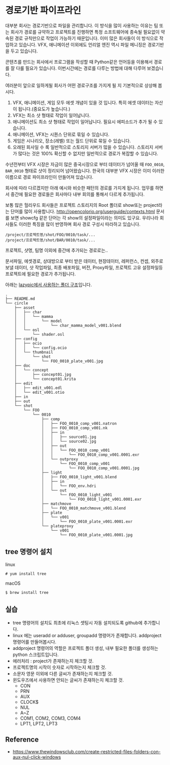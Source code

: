 # 경로기반 파이프라인

대부분 회사는 경로기반으로 파일을 관리합니다.
이 방식을 많이 사용하는 이유는 팀 또는 회사가 경로를 규약하고 프로젝트를 진행하면
특정 소프트웨어에 종속될 필요없이 약속된 경로 규칙만으로 작업이 가능하기 때문입니다.
이미 많은 회사들이 이 방식으로 작업하고 있습니다. VFX, 애니메이션 이외에도 언리얼 엔진 역시 파일 메니징은 경로기반을 두고 있습니다.

콘텐츠를 만드는 회사에서 프로그램을 작성할 때 Python같은 언어등을 이용해서 경로를 잘 다룰 필요가 있습니다. 이번시간에는 경로를 다루는 방법에 대해 다루어 보겠습니다.

여러분이 앞으로 일하게될 회사가 어떤 경로구조를 가지게 될 지 기본적으로 상상해 봅시다.

1. VFX, 애니메이션, 게임 모두 에셋 개념이 있을 것 입니다. 특히 에셋 데이터는 자산이 됩니다.(중요도가 높습니다.)
1. VFX는 최소 샷 형태로 작업이 일어납니다.
1. 애니메이션도 최소 샷 형태로 작업이 일어납니다. 필요시 에피소드가 추가 될 수 있습니다.
1. 애니메이션, VFX는 시퀀스 단위로 묶일 수 있습니다.
1. 게임은 시나리오, 장소(레벨) 또는 월드 단위로 묶일 수 있습니다.
1. 오래된 회사일 수 록 일반적으로 스토리지 서버가 많을 수 있습니다. 스토리지 서버가 많다는 것은 100% 확신할 수 없지만 일반적으로 경로가 복잡할 수 있습니다.

수년전부터 VFX 시장은 자금이 많은 중국시장으로 부터 데이터가 넘어올 때 `FOO_0010`, `BAR_0010` 형태로 샷이 정리되어 넘어왔습니다. 한국의 대부분 VFX 시장은 이미 이러한 이름으로 경로 파이프라인이 만들어져 있습니다.

회사에 따라 다르겠지만 아래 예시와 비슷한 패턴의 경로를 가지게 됩니다.
업무를 하면서 중간에 필요한 경로들은 회사마다 내부 회의를 통해서 다르게 추가됩니다.

보통 많은 헐리우드 회사들은 프로젝트 스토리지의 Root 폴더로 show또는 project라는 단어를 많이 사용합니다.
http://opencolorio.org/userguide/contexts.html 문서를 보면 showcfg 같은 단어는 각 show의 설정파일이라는 의미도 있구요.
우리나라 회사들도 이러한 특징을 많이 반영하며 회사 경로 구성시 따라하고 있습니다.

```
/project/프로젝트명/shot/FOO/0010/task/...
/project/프로젝트명/shot/BAR/0010/task/...
```

프로젝트, 샷명, 팀명 이외에 중간에 추가되는 경로로는..

문서파일, 에셋경로, 상대방으로 부터 받은 데이터, 현장데이터, 레퍼런스, 컨셉, 외주로 보낼 데이터, 샷 작업파일, 최종 배포파일, 버전, Proxy파일, 프로젝트 고유 설정파일등 프로젝트에 필요한 경로가 추가됩니다.

아래는 [lazypic에서 사용하는 폴더 구조](https://github.com/lazypic/projecttree)입니다.
```
.
├── README.md
└── circle
    ├── asset
    │   ├── char
    │   │   └── mamma
    │   │       └── model
    │   │           └── char_mamma_model_v001.blend
    │   └── osl
    │       └── shader.osl
    ├── config
    │   ├── ocio
    │   │   └── config.ocio
    │   └── thumbnail
    │       └── shot
    │           └── FOO_0010_plate_v001.jpg
    ├── doc
    │   └── concept
    │       ├── concept01.jpg
    │       └── concept01.krita
    ├── edit
    │   ├── edit_v001.edl
    │   └── edit_v001.otio
    ├── in
    ├── out
    └── shot
        └── FOO
            └── 0010
                ├── comp
                │   ├── FOO_0010_comp_v001.natron
                │   ├── FOO_0010_comp_v001.nk
                │   ├── in
                │   │   ├── source01.jpg
                │   │   └── source02.jpg
                │   ├── out
                │   │   └── FOO_0010_comp_v001
                │   │       └── FOO_0010_comp_v001.0001.exr
                │   └── outproxy
                │       └── FOO_0010_comp_v001
                │           └── FOO_0010_comp_v001.0001.jpg
                ├── light
                │   ├── FOO_0010_light_v001.blend
                │   ├── in
                │   │   └── FOO_env.hdri
                │   └── out
                │       └── FOO_0010_light_v001
                │           └── FOO_0010_light_v001.0001.exr
                ├── matchmove
                │   └── FOO_0010_matchmove_v001.blend
                ├── plate
                │   └── v001
                │       └── FOO_0010_plate_v001.0001.exr
                └── plateproxy
                    └── v001
                        └── FOO_0010_plate_v001.0001.jpg
```


## tree 명령어 설치

linux
```
# yum install tree 
```

macOS
```
$ brew install tree
```

## 실습
- tree 명령어의 설치도 최초에 리눅스 셋팅시 자동 설치되도록 github에 추가합니다.
- linux 에는 useradd or adduser, groupadd 명령어가 존재합니다. addproject 명령어를 만들어봅시다.
- addproject 명령어의 역할은 프로젝트 폴더 생성, 내부 필요한 폴더를 생성하는 python 스크립트입니다.
- 에러처리 : project가 존재하는지 체크할 것.
- 프로젝트명의 시작이 숫자로 시작하는지 체크할 것.
- 소문자 영문 이외에 다른 글씨가 존재하는지 체크할 것.
- 윈도우즈에서 사용하면 안되는 글씨가 존재하는지 체크할 것.
    - CON
    - PRN
    - AUX
    - CLOCK$
    - NUL
    - A~Z
    - COM1, COM2, COM3, COM4
    - LPT1, LPT2, LPT3



## Reference
- https://www.thewindowsclub.com/create-restricted-files-folders-con-aux-nul-click-windows